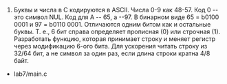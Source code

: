 1. Буквы и числа в С кодируются в ASCII. Числа 0-9 как 48-57. Код 0 -- это символ NUL. Код для A -- 65, a --97. В бинарном виде 65 = b0100 0001 и 97 = b0110 0001.
Отличаются одним битом как и остальные буквы. Т. е., 6 бит справа определяет прописная (0) или строчная (1).
Разработать функцию, которая принимает строку и меняет регистр через модификацию 6-ого бита. Для ускорения читать строку из 32/64 бит, а не символ за один раз, если длина строки кратна 4/8 байт. 
 - lab7/main.c
